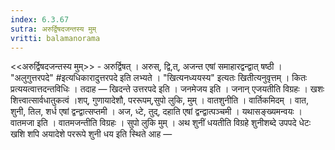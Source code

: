 ```yaml
---
index: 6.3.67
sutra: अरुर्द्विषदजन्तस्य मुम्
vritti: balamanorama
---
```


<<अरुर्द्विषदजन्तस्य मुम्>> - अरुर्द्विषत् । अरुस्, द्वि,त्, अजन्त एषां समाहारद्वन्द्वात् षष्ठी । "अलुगुत्तरपदे" #इत्यधिकारादुत्तरपदे इति लभ्यते । "खित्यनध्ययस्य" इत्यतः खितीत्यनुवृत्तम् । कितः प्रत्ययत्वात्तदन्तविधिः । तदाह — खिदन्ते उत्तरपदे इति । जनमेजय इति । जनान् एजयतीति विग्रहः । खशः शित्त्वात्सार्वधातुकत्वं ।शप्, गुणायादेशौ, पररूपम्,सुपो लुकि, मुम् । वातशुनीति । वार्तिकमिदम् । वात, शुनी, तिल, शर्ध एषां द्वन्द्वात्सप्तमी । अज, ध्टे, तुद्, दहाति एषां द्वन्द्वात्पञ्चमी । यथासङ्ख्यमन्वयः । वातमजा इति । वातमजन्तीति विग्रहः । सुपो लुकि मुम् । अथ शुनीं धयतीति विग्रहे शुनीशब्दे उपपदे धेटः खशि शपि अयादेशे पररूपे शुनी धय इति स्थिते आह —  